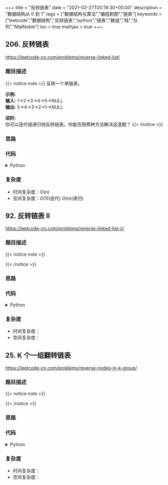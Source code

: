 +++
title = "反转链表"
date = "2021-02-27T00:19:30+00:00"
description = "数据结构从 0 到 1"
tags = ["数据结构与算法","编程刷题","链表"]
keywords = ["leetcode","数据结构","反转链表","python","链表","数组","栈","队列","MatNoble"]
toc = true
mathjax = true
+++

## 206. 反转链表
https://leetcode-cn.com/problems/reverse-linked-list/
### 题目描述
{{< notice note >}}
反转一个单链表。

**示例:**  
**输入:** 1->2->3->4->5->NULL  
**输出:** 5->4->3->2->1->NULL

**进阶:**  
你可以迭代或递归地反转链表。你能否用两种方法解决这道题？
{{< /notice >}}
### 思路
### 代码
<details>
 <summary> Python </summary>

```python
class Solution:
    def reverseList(self, head: ListNode) -> ListNode:
        # 迭代
        pre, cur = None, head
        while cur:
            cur.next, pre, cur = pre, cur, cur.next
        return pre

        # # 递归
        # if not (head and head.next): return head
        # newHead = self.reverseList(head.next)
        # head.next.next = head
        # head.next = None
        # return newHead
```
</details>

### 复杂度
- 时间复杂度：$O(n)$
- 空间复杂度：$O(1)$(迭代)  $O(n)$(递归)

## 92. 反转链表 II
https://leetcode-cn.com/problems/reverse-linked-list-ii/
### 题目描述
{{< notice note >}}

{{< /notice >}}
### 思路
### 代码
<details>
 <summary> Python </summary>

```python

```
</details>

### 复杂度
- 时间复杂度：
- 空间复杂度：

## 25. K 个一组翻转链表
https://leetcode-cn.com/problems/reverse-nodes-in-k-group/
### 题目描述
{{< notice note >}}

{{< /notice >}}
### 思路
### 代码
<details>
 <summary> Python </summary>

```python

```
</details>

### 复杂度
- 时间复杂度：
- 空间复杂度：